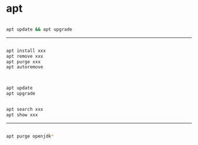 # apt

```sh

apt update && apt upgrade

```
---

```sh

apt install xxx
apt remove xxx
apt purge xxx
apt autoremove



apt update
apt upgrade


apt search xxx
apt show xxx


```


---


```sh

apt purge openjdk*


```
